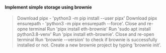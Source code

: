 #### Implement simple storage using brownie
> Download pipx - 'python3 -m pip install --user pipx'
> Download pipx ensurepath - 'python3 -m pipx ensurepath --force'. Close and re-opne terminal
> Run 'pipx install eth-brownie'
> Run 'sudo apt install python3.8-venv'
> Run 'pipx install eth-brownie'. Close and re-open terminal
> Run 'brownie --version' to check if brownie is successfully installed or not.
> Create a new brownie project by typing 'brownie init'. 